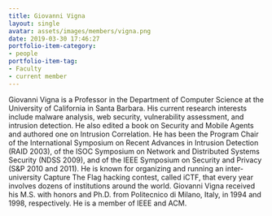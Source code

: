 ```yaml
---
title: Giovanni Vigna
layout: single 
avatar: assets/images/members/vigna.png
date: 2019-03-30 17:46:27
portfolio-item-category:
- people
portfolio-item-tag:
- Faculty
- current member
---
```

Giovanni Vigna is a Professor in the Department of Computer Science at the University of California in Santa Barbara. His current research interests include malware analysis, web security, vulnerability assessment, and intrusion detection. He also edited a book on Security and Mobile Agents and authored one on Intrusion Correlation. He has been the Program Chair of the International Symposium on Recent Advances in Intrusion Detection (RAID 2003), of the ISOC Symposium on Network and Distributed Systems Security (NDSS 2009), and of the IEEE Symposium on Security and Privacy (S&P 2010 and 2011). He is known for organizing and running an inter-university Capture The Flag hacking contest, called iCTF, that every year involves dozens of institutions around the world. Giovanni Vigna received his M.S. with honors and Ph.D. from Politecnico di Milano, Italy, in 1994 and 1998, respectively. He is a member of IEEE and ACM.